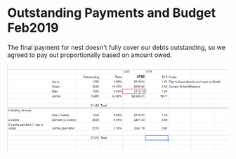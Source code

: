 # Outstanding Payments and Budget Feb2019

The final payment for nest doesn't fully cover our debts outstanding, so we agreed to pay out proportionally based on amount owed.

![](../../.gitbook/assets/image%20%288%29.png)

